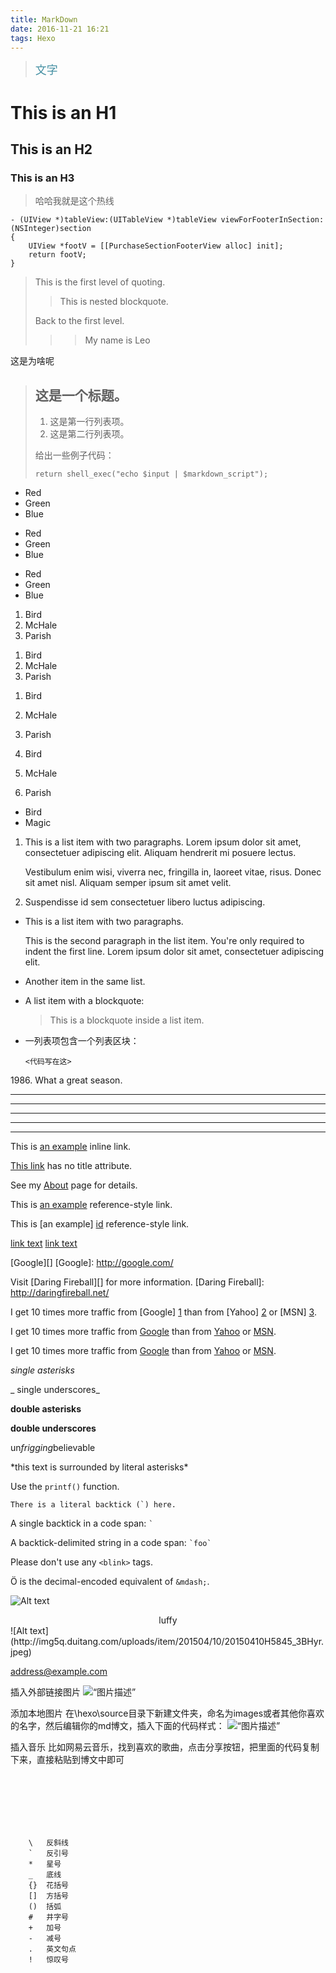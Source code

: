 ```yaml
---
title: MarkDown
date: 2016-11-21 16:21
tags: Hexo
---
```

><font color="#4590a3" size = "4px">文字</font>



# This is an H1

## This is an H2 

### This is an H3 

>哈哈我就是这个热线


	- (UIView *)tableView:(UITableView *)tableView viewForFooterInSection:(NSInteger)section
	{
		UIView *footV = [[PurchaseSectionFooterView alloc] init];
		return footV;
	}	


> This is the first level of quoting.
>
> > This is nested blockquote.
>
> Back to the first level.
> > > My name is Leo

这是为啥呢

<!--more -->

> ## 这是一个标题。
>
> 1.   这是第一行列表项。
> 2.   这是第二行列表项。
>
> 给出一些例子代码：
>
>     return shell_exec("echo $input | $markdown_script");


*   Red
*   Green
*   Blue

+   Red
+   Green
+   Blue

-   Red
-   Green
-   Blue

1.  Bird
2.  McHale
3.  Parish


<ol>
<li>Bird</li>
<li>McHale</li>
<li>Parish</li>
</ol>

1.  Bird
2.  McHale
3.  Parish




3. Bird
4. McHale
5. Parish

<ul>
<li>Bird</li>
<li>Magic</li>
</ul>

1.  This is a list item with two paragraphs. Lorem ipsum dolor
    sit amet, consectetuer adipiscing elit. Aliquam hendrerit
    mi posuere lectus.

    Vestibulum enim wisi, viverra nec, fringilla in, laoreet
    vitae, risus. Donec sit amet nisl. Aliquam semper ipsum
    sit amet velit.

2.  Suspendisse id sem consectetuer libero luctus adipiscing.


*   This is a list item with two paragraphs.

    This is the second paragraph in the list item. You're
    only required to indent the first line. Lorem ipsum dolor
    sit amet, consectetuer adipiscing elit.

*   Another item in the same list.


*   A list item with a blockquote:

    > This is a blockquote
    > inside a list item.


*   一列表项包含一个列表区块：

        <代码写在这>
   

1986\. What a great season.

* * *

***

*****

- - -

---------------------------------------

This is [an example](http://example.com/ "Title") inline link.

[This link](http://example.net/) has no title attribute.

See my [About](/about/) page for details.

This is [an example][id] reference-style link.

This is [an example] [id] reference-style link.

[link text][a]
[link text][A]

[id]: http://example.com/  "Optional Title Here"

[A]: http://example.com/  "Optional Title Here"
[foo]: http://example.com/  "Optional Title Here"
[foo]: http://example.com/  "Optional Title Here"

[Google][]
[Google]: http://google.com/

Visit [Daring Fireball][] for more information.
[Daring Fireball]: http://daringfireball.net/

I get 10 times more traffic from [Google] [1] than from
[Yahoo] [2] or [MSN] [3].

[1]: http://google.com/        "Google"
[2]: http://search.yahoo.com/  "Yahoo Search"
[3]: http://search.msn.com/    "MSN Search"


<p>I get 10 times more traffic from <a href="http://google.com/"
title="Google">Google</a> than from
<a href="http://search.yahoo.com/" title="Yahoo Search">Yahoo</a>
or <a href="http://search.msn.com/" title="MSN Search">MSN</a>.</p>

I get 10 times more traffic from [Google](http://google.com/ "Google")
than from [Yahoo](http://search.yahoo.com/ "Yahoo Search") or
[MSN](http://search.msn.com/ "MSN Search").


*single asterisks*

_ single underscores_

**double asterisks**

__double underscores__

un*frigging*believable

\*this text is surrounded by literal asterisks\*

Use the `printf()` function.


``There is a literal backtick (`) here.``

A single backtick in a code span: `` ` ``

A backtick-delimited string in a code span: `` `foo` ``

Please don't use any `<blink>` tags.

&#1254; is the decimal-encoded equivalent of `&mdash;`.

![Alt text](http://img5q.duitang.com/uploads/item/201306/26/20130626164439_MRL8t.thumb.700_0.jpeg) 
<center>luffy</center>
![Alt text](http://img5q.duitang.com/uploads/item/201504/10/20150410H5845_3BHyr.jpeg)

<address@example.com>



插入外部链接图片
![“图片描述”](“图片地址”)  

添加本地图片
在\hexo\source目录下新建文件夹，命名为images或者其他你喜欢的名字，然后编辑你的md博文，插入下面的代码样式：
![“图片描述”](/images/你的图片名字.JPG)  

插入音乐
比如网易云音乐，找到喜欢的歌曲，点击分享按钮，把里面的代码复制下来，直接粘贴到博文中即可

<iframe frameborder="no" border="0" marginwidth="0" marginheight="0" width=330 height=86>
    src="http://music.163.com/outchain/player?type=2&id=25706282&auto=0&height=66">  
</iframe>  


		\   反斜线
		`   反引号
		*   星号
		_   底线
		{}  花括号
		[]  方括号
		()  括弧
		#   井字号
		+   加号
		-   减号
		.   英文句点
		!   惊叹号
